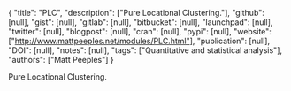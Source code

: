 {
  "title": "PLC",
  "description": ["Pure Locational Clustering."],
  "github": [null],
  "gist": [null],
  "gitlab": [null],
  "bitbucket": [null],
  "launchpad": [null],
  "twitter": [null],
  "blogpost": [null],
  "cran": [null],
  "pypi": [null],
  "website": ["http://www.mattpeeples.net/modules/PLC.html"],
  "publication": [null],
  "DOI": [null],
  "notes": [null],
  "tags": ["Quantitative and statistical analysis"],
  "authors": ["Matt Peeples"]
}

<!-- Generated by csv2md.R – do not edit by hand -->

Pure Locational Clustering.